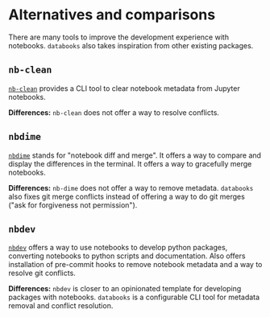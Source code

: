 # Alternatives and comparisons
There are many tools to improve the development experience with notebooks. `databooks`
also takes inspiration from other existing packages.

## `nb-clean`
[`nb-clean`](https://github.com/srstevenson/nb-clean) provides a CLI tool to clear
notebook metadata from Jupyter notebooks.

**Differences:** `nb-clean` does not offer a way to resolve conflicts.

## `nbdime`
[`nbdime`](https://github.com/jupyter/nbdime) stands for "notebook diff and merge".
It offers a way to compare and display the differences in the terminal. It offers a way
to gracefully merge notebooks.

**Differences:** `nb-dime` does not offer a way to remove metadata. `databooks` also
fixes git merge conflicts instead of offering a way to do git merges ("ask for forgiveness
not permission").

## `nbdev`
[`nbdev`](https://github.com/fastai/nbdev) offers a way to use notebooks to develop
python packages, converting notebooks to python scripts and documentation. Also offers
installation of pre-commit hooks to remove notebook metadata and a way to resolve git
conflicts.

**Differences:** `nbdev` is closer to an opinionated template for developing packages
with notebooks. `databooks` is a configurable CLI tool for metadata removal and conflict
resolution.